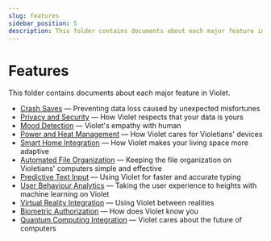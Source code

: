 ```yaml
---
slug: features
sidebar_position: 5
description: This folder contains documents about each major feature in Violet.
---
```


# Features

This folder contains documents about each major feature in Violet.

- [Crash Saves](./crash-saves.md) — Preventing data loss caused by unexpected misfortunes
- [Privacy and Security](./privacy-and-security.md) — How Violet respects that your data is yours
- [Mood Detection](./mood-detection.md) — Violet's empathy with human
- [Power and Heat Management](./power-and-heat-management.md) — How Violet cares for Violetians' devices
- [Smart Home Integration](./smart-home-integration.md) — How Violet makes your living space more adaptive
- [Automated File Organization](./automated-file-organization.md) — Keeping the file organization on Violetians' computers simple and effective
- [Predictive Text Input](./predictive-text-input.md) — Using Violet for faster and accurate typing
- [User Behaviour Analytics](./user-behaviour-analytics.md) — Taking the user experience to heights with machine learning on Violet
- [Virtual Reality Integration](./virtual-reality-integration.md) — Using Violet between realities
- [Biometric Authorization](./biometric-authorization.md) — How does Violet know you
- [Quantum Computing Integration](./quantum-computing-integration.md) — Violet cares about the future of computers
